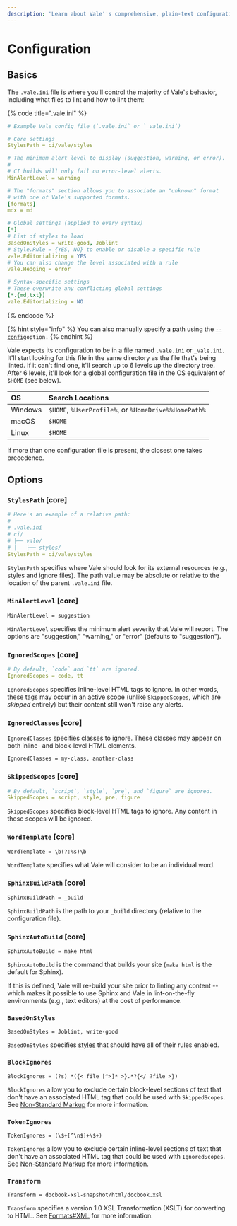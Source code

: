 ```yaml
---
description: 'Learn about Vale''s comprehensive, plain-text configuration system.'
---
```


# Configuration

## Basics

The `.vale.ini` file is where you'll control the majority of Vale's behavior, including what files to lint and how to lint them:

{% code title=".vale.ini" %}
```yaml
# Example Vale config file (`.vale.ini` or `_vale.ini`)

# Core settings
StylesPath = ci/vale/styles

# The minimum alert level to display (suggestion, warning, or error).
#
# CI builds will only fail on error-level alerts.
MinAlertLevel = warning

# The "formats" section allows you to associate an "unknown" format
# with one of Vale's supported formats.
[formats]
mdx = md

# Global settings (applied to every syntax)
[*]
# List of styles to load
BasedOnStyles = write-good, Joblint
# Style.Rule = {YES, NO} to enable or disable a specific rule
vale.Editorializing = YES
# You can also change the level associated with a rule
vale.Hedging = error

# Syntax-specific settings
# These overwrite any conflicting global settings
[*.{md,txt}]
vale.Editorializing = NO
```
{% endcode %}

{% hint style="info" %}
You can also manually specify a path using the [`--config`](usage.md#config)`option.`
{% endhint %}

Vale expects its configuration to be in a file named `.vale.ini` or `_vale.ini`. It'll start looking for this file in the same directory as the file that's being linted. If it can't find one, it'll search up to 6 levels up the directory tree. After 6 levels, it'll look for a global configuration file in the OS equivalent of `$HOME` \(see below\).

| OS | Search Locations |
| :--- | :--- |
| Windows | `$HOME`, `%UserProfile%`, or `%HomeDrive%%HomePath%` |
| macOS | `$HOME` |
| Linux | `$HOME` |

If more than one configuration file is present, the closest one takes precedence.

## Options

### `StylesPath` \[core\]

```yaml
# Here's an example of a relative path:
#
# .vale.ini
# ci/
# ├── vale/
# │   ├── styles/
StylesPath = ci/vale/styles
```

`StylesPath` specifies where Vale should look for its external resources \(e.g., styles and ignore files\). The path value may be absolute or relative to the location of the parent `.vale.ini` file.

### `MinAlertLevel` \[core\]

```text
MinAlertLevel = suggestion
```

`MinAlertLevel` specifies the minimum alert severity that Vale will report. The options are "suggestion," "warning," or "error" \(defaults to "suggestion"\).

### `IgnoredScopes` \[core\]

```yaml
# By default, `code` and `tt` are ignored.
IgnoredScopes = code, tt
```

`IgnoredScopes` specifies inline-level HTML tags to ignore. In other words, these tags may occur in an active scope \(unlike `SkippedScopes`, which are _skipped_ entirely\) but their content still won't raise any alerts.

### `IgnoredClasses` \[core\]

`IgnoredClasses` specifies classes to ignore. These classes may appear on both inline- and block-level HTML elements.

```text
IgnoredClasses = my-class, another-class
```

### `SkippedScopes` \[core\]

```yaml
# By default, `script`, `style`, `pre`, and `figure` are ignored.
SkippedScopes = script, style, pre, figure
```

`SkippedScopes` specifies block-level HTML tags to ignore. Any content in these scopes will be ignored.

### `WordTemplate` \[core\]

```text
WordTemplate = \b(?:%s)\b
```

`WordTemplate` specifies what Vale will consider to be an individual word.

### `SphinxBuildPath` \[core\]

```text
SphinxBuildPath = _build
```

`SphinxBuildPath` is the path to your `_build` directory \(relative to the configuration file\).

### `SphinxAutoBuild` \[core\]

```text
SphinxAutoBuild = make html
```

`SphinxAutoBuild` is the command that builds your site \(`make html` is the default for Sphinx\).

If this is defined, Vale will re-build your site prior to linting any content -- which makes it possible to use Sphinx and Vale in lint-on-the-fly environments \(e.g., text editors\) at the cost of performance.

### `BasedOnStyles`

```text
BasedOnStyles = Joblint, write-good
```

`BasedOnStyles` specifies [styles](styles.md) that should have all of their rules enabled.

### `BlockIgnores`

```text
BlockIgnores = (?s) *({< file [^>]* >}.*?{</ ?file >})
```

`BlockIgnores` allow you to exclude certain block-level sections of text that don't have an associated HTML tag that could be used with `SkippedScopes`. See [Non-Standard Markup](markup.md#non-standard-markup) for more information.

### `TokenIgnores`

```text
TokenIgnores = (\$+[^\n$]+\$+)
```

`TokenIgnores` allow you to exclude certain inline-level sections of text that don't have an associated HTML tag that could be used with `IgnoredScopes`. See [Non-Standard Markup](markup.md#non-standard-markup) for more information.

### `Transform`

```text
Transform = docbook-xsl-snapshot/html/docbook.xsl
```

`Transform` specifies a version 1.0 XSL Transformation \(XSLT\) for converting to HTML. See [Formats\#XML](markup.md#xml-markup) for more information.

